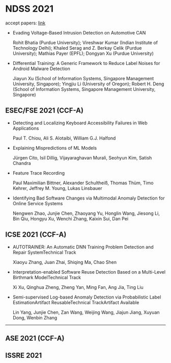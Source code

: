 # NDSS 2021 

accept papers: [link](https://www.ndss-symposium.org/ndss2021/)

+ Evading Voltage-Based Intrusion Detection on Automotive CAN

  Rohit Bhatia (Purdue University); Vireshwar Kumar (Indian Institute of Technology Delhi); Khaled Serag and Z. Berkay Celik (Purdue University); Mathias Payer (EPFL); Dongyan Xu (Purdue University)
  
+ Differential Training: A Generic Framework to Reduce Label Noises for Android Malware Detection

  Jiayun Xu (School of Information Systems, Singapore Management University, Singapore); Yingjiu Li (University of Oregon); Robert H. Deng (School of Information Systems, Singapore Management University, Singapore)
  


## ESEC/FSE 2021 (CCF-A)

+ Detecting and Localizing Keyboard Accessibility Failures in Web Applications

  Paul T. Chiou, Ali S. Alotaibi, William G.J. Halfond


+ Explaining Mispredictions of ML Models

  Jürgen Cito, Isil Dillig, Vijayaraghavan Murali, Seohyun Kim, Satish Chandra
  
+ Feature Trace Recording

  Paul Maximilian Bittner, Alexander Schultheiß, Thomas Thüm, Timo Kehrer, Jeffrey M. Young, Lukas Linsbauer
  
+ Identifying Bad Software Changes via Multimodal Anomaly Detection for Online Service Systems

  Nengwen Zhao, Junjie Chen, Zhaoyang Yu, Honglin Wang, Jiesong Li, Bin Qiu, Hongyu Xu, Wenchi Zhang, Kaixin Sui, Dan Pei
  


## ICSE 2021 (CCF-A)

+ AUTOTRAINER: An Automatic DNN Training Problem Detection and Repair SystemTechnical Track
  
  Xiaoyu Zhang, Juan Zhai, Shiqing Ma, Chao Shen
  
+ Interpretation-enabled Software Reuse Detection Based on a Multi-Level Birthmark ModelTechnical Track

  Xi Xu, Qinghua Zheng, Zheng Yan, Ming Fan, Ang Jia, Ting Liu
  
+ Semi-supervised Log-based Anomaly Detection via Probabilistic Label EstimationArtifact ReusableTechnical TrackArtifact Available

  Lin Yang, Junjie Chen, Zan Wang, Weijing Wang, Jiajun Jiang, Xuyuan Dong, Wenbin Zhang
  
  
------
## ASE 2021 (CCF-A)

## ISSRE 2021 
